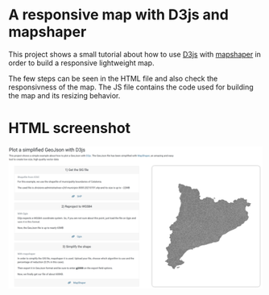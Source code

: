# A responsive map with D3js and mapshaper

This project shows a small tutorial about how to use [D3js](https://d3js.org/) with [mapshaper](https://mapshaper.org/) in order to build a responsive lightweight map.

The few steps can be seen in the HTML file and also check the responsivness of the map. The JS file contains the code used for building the map and its resizing behavior.

# HTML screenshot

![HTML screenshot](./img/1.png)

